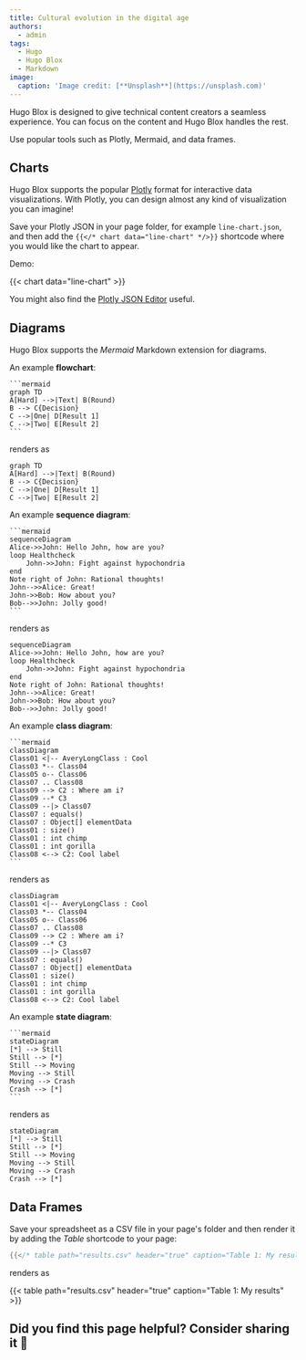 ```yaml
---
title: Cultural evolution in the digital age
authors:
  - admin
tags:
  - Hugo
  - Hugo Blox
  - Markdown
image:
  caption: 'Image credit: [**Unsplash**](https://unsplash.com)'
---
```


Hugo Blox is designed to give technical content creators a seamless experience. You can focus on the content and Hugo Blox handles the rest.

Use popular tools such as Plotly, Mermaid, and data frames.

## Charts

Hugo Blox supports the popular [Plotly](https://plot.ly/) format for interactive data visualizations. With Plotly, you can design almost any kind of visualization you can imagine!

Save your Plotly JSON in your page folder, for example `line-chart.json`, and then add the `{{</* chart data="line-chart" */>}}` shortcode where you would like the chart to appear.

Demo:

{{< chart data="line-chart" >}}

You might also find the [Plotly JSON Editor](http://plotly-json-editor.getforge.io/) useful.

## Diagrams

Hugo Blox supports the _Mermaid_ Markdown extension for diagrams.

An example **flowchart**:

    ```mermaid
    graph TD
    A[Hard] -->|Text| B(Round)
    B --> C{Decision}
    C -->|One| D[Result 1]
    C -->|Two| E[Result 2]
    ```

renders as

```mermaid
graph TD
A[Hard] -->|Text| B(Round)
B --> C{Decision}
C -->|One| D[Result 1]
C -->|Two| E[Result 2]
```

An example **sequence diagram**:

    ```mermaid
    sequenceDiagram
    Alice->>John: Hello John, how are you?
    loop Healthcheck
        John->>John: Fight against hypochondria
    end
    Note right of John: Rational thoughts!
    John-->>Alice: Great!
    John->>Bob: How about you?
    Bob-->>John: Jolly good!
    ```

renders as

```mermaid
sequenceDiagram
Alice->>John: Hello John, how are you?
loop Healthcheck
    John->>John: Fight against hypochondria
end
Note right of John: Rational thoughts!
John-->>Alice: Great!
John->>Bob: How about you?
Bob-->>John: Jolly good!
```

An example **class diagram**:

    ```mermaid
    classDiagram
    Class01 <|-- AveryLongClass : Cool
    Class03 *-- Class04
    Class05 o-- Class06
    Class07 .. Class08
    Class09 --> C2 : Where am i?
    Class09 --* C3
    Class09 --|> Class07
    Class07 : equals()
    Class07 : Object[] elementData
    Class01 : size()
    Class01 : int chimp
    Class01 : int gorilla
    Class08 <--> C2: Cool label
    ```

renders as

```mermaid
classDiagram
Class01 <|-- AveryLongClass : Cool
Class03 *-- Class04
Class05 o-- Class06
Class07 .. Class08
Class09 --> C2 : Where am i?
Class09 --* C3
Class09 --|> Class07
Class07 : equals()
Class07 : Object[] elementData
Class01 : size()
Class01 : int chimp
Class01 : int gorilla
Class08 <--> C2: Cool label
```

An example **state diagram**:

    ```mermaid
    stateDiagram
    [*] --> Still
    Still --> [*]
    Still --> Moving
    Moving --> Still
    Moving --> Crash
    Crash --> [*]
    ```

renders as

```mermaid
stateDiagram
[*] --> Still
Still --> [*]
Still --> Moving
Moving --> Still
Moving --> Crash
Crash --> [*]
```

## Data Frames

Save your spreadsheet as a CSV file in your page's folder and then render it by adding the _Table_ shortcode to your page:

```go
{{</* table path="results.csv" header="true" caption="Table 1: My results" */>}}
```

renders as

{{< table path="results.csv" header="true" caption="Table 1: My results" >}}

## Did you find this page helpful? Consider sharing it 🙌
